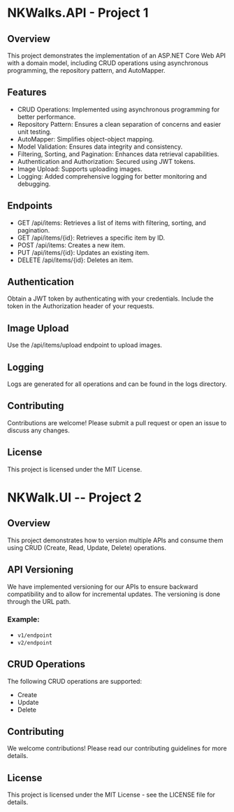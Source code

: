 # NKWalks.API - Project 1
 
## Overview
  This project demonstrates the implementation of an ASP.NET Core Web API with a domain model, including CRUD operations using asynchronous programming, the repository pattern, and AutoMapper.

## Features
  - CRUD Operations: Implemented using asynchronous programming for better performance.
  - Repository Pattern: Ensures a clean separation of concerns and easier unit testing.
  - AutoMapper: Simplifies object-object mapping.
  - Model Validation: Ensures data integrity and consistency.
  - Filtering, Sorting, and Pagination: Enhances data retrieval capabilities.
  - Authentication and Authorization: Secured using JWT tokens.
  - Image Upload: Supports uploading images.
  - Logging: Added comprehensive logging for better monitoring and debugging.

## Endpoints
  - GET /api/items: Retrieves a list of items with filtering, sorting, and pagination.
  - GET /api/items/{id}: Retrieves a specific item by ID.
  - POST /api/items: Creates a new item.
  - PUT /api/items/{id}: Updates an existing item.
  - DELETE /api/items/{id}: Deletes an item.

## Authentication
  Obtain a JWT token by authenticating with your credentials.
  Include the token in the Authorization header of your requests.
  
## Image Upload
  Use the /api/items/upload endpoint to upload images.
  
## Logging
  Logs are generated for all operations and can be found in the logs directory.
  
## Contributing
  Contributions are welcome! Please submit a pull request or open an issue to discuss any changes.
  
## License
  This project is licensed under the MIT License.


# NKWalk.UI -- Project 2

## Overview
This project demonstrates how to version multiple APIs and consume them using CRUD (Create, Read, Update, Delete) operations.

## API Versioning
We have implemented versioning for our APIs to ensure backward compatibility and to allow for incremental updates. The versioning is done through the URL path.

### Example:
- `v1/endpoint`
- `v2/endpoint`

## CRUD Operations
The following CRUD operations are supported:
  - Create
  - Update
  - Delete
    
## Contributing
We welcome contributions! Please read our contributing guidelines for more details.

## License
This project is licensed under the MIT License - see the LICENSE file for details.





